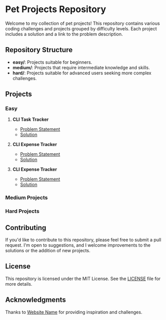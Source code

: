 # Pet Projects Repository

Welcome to my collection of pet projects! This repository contains various coding challenges and projects grouped by difficulty levels. Each project includes a solution and a link to the problem description.

## Repository Structure

- **easy/**: Projects suitable for beginners.
- **medium/**: Projects that require intermediate knowledge and skills.
- **hard/**: Projects suitable for advanced users seeking more complex challenges.

## Projects

### Easy

1. **CLI Task Tracker**
   - [Problem Statement](https://roadmap.sh/projects/task-tracker)
   - [Solution](https://github.com/rNiall/umbrella/tree/main/easy/cli-task-tracker/)

2. **CLI Expense Tracker**
   - [Problem Statement](https://roadmap.sh/projects/expense-tracker)
   - [Solution](https://github.com/rNiall/umbrella/tree/main/easy/cli-expense-tracker/)

2. **CLI Expense Tracker**
   - [Problem Statement](https://roadmap.sh/projects/number-guessing-game)
   - [Solution](https://github.com/rNiall/umbrella/tree/main/easy/cli-guessing-game/)

### Medium Projects

### Hard Projects

## Contributing

If you'd like to contribute to this repository, please feel free to submit a pull request. I'm open to suggestions, and I welcome improvements to the solutions or the addition of new projects.

## License

This repository is licensed under the MIT License. See the [LICENSE](LICENSE) file for more details.

## Acknowledgments

Thanks to [Website Name](https://example.com) for providing inspiration and challenges.